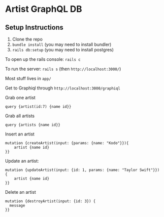 # Artist GraphQL DB

## Setup Instructions

1. Clone the repo
2. `bundle install` (you may need to install bundler)
3. `rails db:setup` (you may need to install postgres)

To open up the rails console: `rails c`

To run the server: `rails s` (then `http://localhost:3000/`)

Most stuff lives in `app/`

Get to Graphiql through `http://localhost:3000/graphiql`

Grab one artist

```
query {artist(id:7) {name id}}
```

Grab all artists

```
query {artists {name id}}
```

Insert an artist

```
mutation {createArtist(input: {params: {name: "Kodo"}}){
	artist {name id}
}}
```

Update an artist:

```
mutation {updateArtist(input: {id: 1, params: {name: "Taylor Swift"}}){
	artist {name id}
}}
```

Delete an artist

```
mutation {destroyArtist(input: {id: 3}) {
  message
}}
```